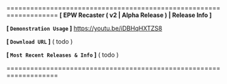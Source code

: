 ﻿===================================================================
**[ EPW Recaster ( v2 | Alpha Release﻿ ) | Release Info ]**

**[ `Demonstration Usage` ]**
https://youtu.be/iDBHqHXTZS8

**[ `Download URL` ]**
( todo )

**[ `Most Recent Releases & Info` ]**
( todo )

===================================================================